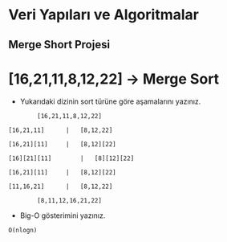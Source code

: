 # Veri Yapıları ve Algoritmalar
 
## Merge Short Projesi

# [16,21,11,8,12,22] -> Merge Sort

* Yukarıdaki dizinin sort türüne göre aşamalarını yazınız.

```
		[16,21,11,8,12,22]
     
[16,21,11]		|	[8,12,22]

[16,21][11]		|	[8,12][22]

[16][21][11]		|	[8][12][22]

[16,21][11]		|	[8,12][22]

[11,16,21]		|	[8,12,22]

		[8,11,12,16,21,22]
```

* Big-O gösterimini yazınız.

```
O(nlogn)
```